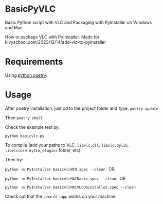 # BasicPyVLC
Basic Python script with VLC and Packaging with PyInstaller on Windows and Mac

How to package VLC with PyInstaller. Made for kivyschool.com/2023/12/14/add-vlc-to-pyinstaller

# Requirements

Using [python poetry](https://python-poetry.org/).

# Usage

After poetry installation, just cd to the project folder and type: `poetry update` 

Then `poetry shell`

Check the example test py:

`python basicvlc.py`

To compile (add your paths to VLC, `libvlc.dll`, `libvlc.dylib`, `libvlccore.dylib`, `plugins` folder, etc)

Then try:

`python -m PyInstaller basicvlcWIN.spec --clean ` OR 

`python -m PyInstaller basicvlcMACBasic.spec --clean ` OR

`python -m PyInstaller basicvlcMACVLCUninstalled.spec --clean ` 

Check out that the `.exe` or `.app` works on your machine.


